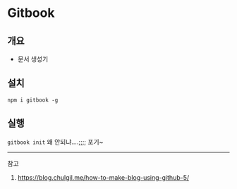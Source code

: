 # Gitbook

## 개요

- 문서 생성기

## 설치

`npm i gitbook -g`

## 실행

`gitbook init` 왜 안되냐....;;;; 포기~

---

참고

1. <https://blog.chulgil.me/how-to-make-blog-using-github-5/>
